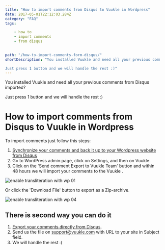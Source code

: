 ```yaml
---
title: "How to import comments from Disqus to Vuukle in Wordpress"
date: 2017-05-01T22:12:03.284Z
category: "FAQ"
tags:

    - how to
    - import comments
    - from disqus
   
   
path: "/how-to-import-comments-form-disqus/"
shortDescription: "You installed Vuukle and need all your previous comments from Disqus imported?

Just press 1 button and we will handle the rest :)"
---
```


You installed Vuukle and need all your previous comments from Disqus imported?

Just press 1 button and we will handle the rest :)

# How to import comments from Disqus to Vuukle in Wordpress

To import comments just follow this steps:

1. [Synchronize your comments and back it up to your Wordpress website from Disqus](https://help.disqus.com/import-export-and-syncing/syncing-with-wordpress)
2. Go to WordPress admin page, click on Settings, and then on Vuukle.
3. Click on the 'Send comment Export to Vuukle Team' button and within 48 hours we will import your comments to the Vuukle .

![enable transliteration with wp 01](/img/how-to-import-comments-form-disqus-img-1.jpg)

Or click the 'Download File' button to export as a Zip-archive.

![enable transliteration with wp 04](/img/how-to-import-comments-form-disqus-img-4.jpg)

## There is second way you can do it

1. [Export your comments directly from Disqus](https://help.disqus.com/developer/comments-export).
2. Send us the file on support@vuukle.com with URL to your site in Subject field.
3. We will handle the rest :)
